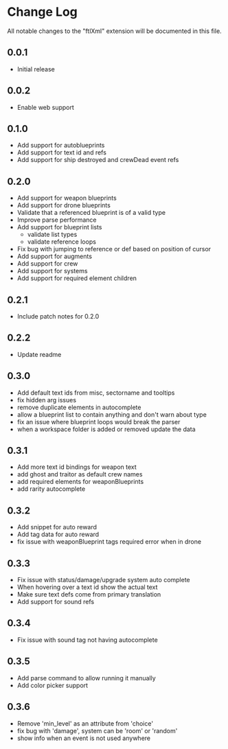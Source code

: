 # Change Log

All notable changes to the "ftlXml" extension will be documented in this file.

## 0.0.1

- Initial release

## 0.0.2

- Enable web support

## 0.1.0

- Add support for autoblueprints
- Add support for text id and refs
- Add support for ship destroyed and crewDead event refs

## 0.2.0

- Add support for weapon blueprints
- Add support for drone blueprints
- Validate that a referenced blueprint is of a valid type
- Improve parse performance
- Add support for blueprint lists
  - validate list types
  - validate reference loops
- Fix bug with jumping to reference or def based on position of cursor
- Add support for augments
- Add support for crew
- Add support for systems
- Add support for required element children

## 0.2.1 
- Include patch notes for 0.2.0

## 0.2.2
- Update readme

## 0.3.0
- Add default text ids from misc, sectorname and tooltips
- fix hidden arg issues
- remove duplicate elements in autocomplete
- allow a blueprint list to contain anything and don't warn about type
- fix an issue where blueprint loops would break the parser
- when a workspace folder is added or removed update the data

## 0.3.1
- Add more text id bindings for weapon text
- add ghost and traitor as default crew names
- add required elements for weaponBlueprints
- add rarity autocomplete

## 0.3.2
- Add snippet for auto reward
- Add tag data for auto reward
- fix issue with weaponBlueprint tags required error when in drone

## 0.3.3
- Fix issue with status/damage/upgrade system auto complete
- When hovering over a text id show the actual text
- Make sure text defs come from primary translation
- Add support for sound refs

## 0.3.4
- Fix issue with sound tag not having autocomplete

## 0.3.5
- Add parse command to allow running it manually
- Add color picker support

## 0.3.6
- Remove 'min_level' as an attribute from 'choice'
- fix bug with 'damage', system can be 'room' or 'random'
- show info when an event is not used anywhere
